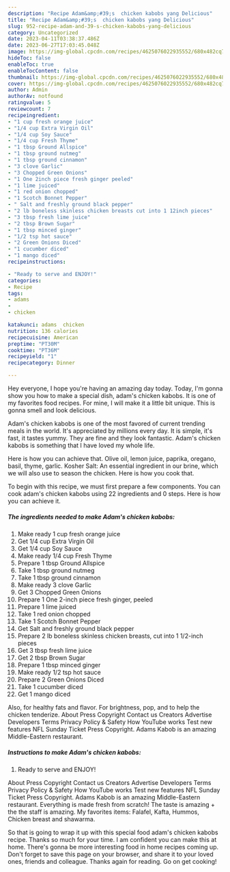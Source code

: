 ```yaml
---
description: "Recipe Adam&amp;#39;s  chicken kabobs yang Delicious"
title: "Recipe Adam&amp;#39;s  chicken kabobs yang Delicious"
slug: 952-recipe-adam-and-39-s-chicken-kabobs-yang-delicious
category: Uncategorized
date: 2023-04-11T03:38:37.486Z
date: 2023-06-27T17:03:45.048Z
image: https://img-global.cpcdn.com/recipes/4625076022935552/680x482cq70/adams-chicken-kabobs-recipe-main-photo.jpg
hideToc: false
enableToc: true
enableTocContent: false
thumbnail: https://img-global.cpcdn.com/recipes/4625076022935552/680x482cq70/adams-chicken-kabobs-recipe-main-photo.jpg
cover: https://img-global.cpcdn.com/recipes/4625076022935552/680x482cq70/adams-chicken-kabobs-recipe-main-photo.jpg
author: Admin
authorAv: notfound
ratingvalue: 5
reviewcount: 7
recipeingredient:
- "1 cup fresh orange juice"
- "1/4 cup Extra Virgin Oil"
- "1/4 cup Soy Sauce"
- "1/4 cup Fresh Thyme"
- "1 tbsp Ground Allspice"
- "1 tbsp ground nutmeg"
- "1 tbsp ground cinnamon"
- "3 clove Garlic"
- "3 Chopped Green Onions"
- "1 One 2inch piece fresh ginger peeled"
- "1 lime juiced"
- "1 red onion chopped"
- "1 Scotch Bonnet Pepper"
- " Salt and freshly ground black pepper"
- "2 lb boneless skinless chicken breasts cut into 1 12inch pieces"
- "3 tbsp fresh lime juice"
- "2 tbsp Brown Sugar"
- "1 tbsp minced ginger"
- "1/2 tsp hot sauce"
- "2 Green Onions Diced"
- "1 cucumber diced"
- "1 mango diced"
recipeinstructions:

- "Ready to serve and ENJOY!"
categories:
- Recipe
tags:
- adams
- 
- chicken

katakunci: adams  chicken 
nutrition: 136 calories
recipecuisine: American
preptime: "PT30M"
cooktime: "PT36M"
recipeyield: "1"
recipecategory: Dinner

---
```



Hey everyone, I hope you're having an amazing day today. Today, I'm gonna show you how to make a special dish, adam&#39;s  chicken kabobs. It is one of my favorites food recipes. For mine, I will make it a little bit unique. This is gonna smell and look delicious.

Adam&#39;s  chicken kabobs is one of the most favored of current trending meals in the world. It's appreciated by millions every day. It is simple, it's fast, it tastes yummy. They are fine and they look fantastic. Adam&#39;s  chicken kabobs is something that I have loved my whole life.

Here is how you can achieve that. Olive oil, lemon juice, paprika, oregano, basil, thyme, garlic. Kosher Salt: An essential ingredient in our brine, which we will also use to season the chicken. Here is how you cook that.


To begin with this recipe, we must first prepare a few components. You can cook adam&#39;s  chicken kabobs using 22 ingredients and 0 steps. Here is how you can achieve it.

<!--inarticleads1-->

##### The ingredients needed to make Adam&#39;s  chicken kabobs:

1. Make ready 1 cup fresh orange juice
1. Get 1/4 cup Extra Virgin Oil
1. Get 1/4 cup Soy Sauce
1. Make ready 1/4 cup Fresh Thyme
1. Prepare 1 tbsp Ground Allspice
1. Take 1 tbsp ground nutmeg
1. Take 1 tbsp ground cinnamon
1. Make ready 3 clove Garlic
1. Get 3 Chopped Green Onions
1. Prepare 1 One 2-inch piece fresh ginger, peeled
1. Prepare 1 lime juiced
1. Take 1 red onion chopped
1. Take 1 Scotch Bonnet Pepper
1. Get  Salt and freshly ground black pepper
1. Prepare 2 lb boneless skinless chicken breasts, cut into 1 1/2-inch pieces
1. Get 3 tbsp fresh lime juice
1. Get 2 tbsp Brown Sugar
1. Prepare 1 tbsp minced ginger
1. Make ready 1/2 tsp hot sauce
1. Prepare 2 Green Onions Diced
1. Take 1 cucumber diced
1. Get 1 mango diced


Also, for healthy fats and flavor. For brightness, pop, and to help the chicken tenderize. About Press Copyright Contact us Creators Advertise Developers Terms Privacy Policy &amp; Safety How YouTube works Test new features NFL Sunday Ticket Press Copyright. Adams Kabob is an amazing Middle-Eastern restaurant. 

<!--inarticleads2-->

##### Instructions to make Adam&#39;s  chicken kabobs:


1. Ready to serve and ENJOY!

About Press Copyright Contact us Creators Advertise Developers Terms Privacy Policy &amp; Safety How YouTube works Test new features NFL Sunday Ticket Press Copyright. Adams Kabob is an amazing Middle-Eastern restaurant. Everything is made fresh from scratch! The taste is amazing + the the staff is amazing. My favorites items: Falafel, Kafta, Hummos, Chicken breast and shawarma. 

So that is going to wrap it up with this special food adam&#39;s  chicken kabobs recipe. Thanks so much for your time. I am confident you can make this at home. There's gonna be more interesting food in home recipes coming up. Don't forget to save this page on your browser, and share it to your loved ones, friends and colleague. Thanks again for reading. Go on get cooking!
